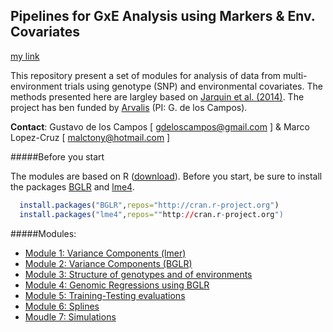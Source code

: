 ## Pipelines for GxE Analysis using Markers & Env. Covariates


[my link](https://github.com/gdlc/ARVALIS/blob/master/PC_analysis_G.pdf)

This repository present a set of modules for analysis of data from multi-environment trials using genotype (SNP) and environmental covariates. The methods presented here are largley based on [Jarquin et al. (2014)](http://link.springer.com/article/10.1007%2Fs00122-013-2243-1#page-1). The project has ben funded by [Arvalis](http://www.arvalisinstitutduvegetal.fr/index.html) (PI: G. de los Campos).

**Contact**:  Gustavo de los Campos [ gdeloscampos@gmail.com ] &  Marco Lopez-Cruz [ malctony@hotmail.com ]

#####Before you start

The modules are based on R ([download](http://cran.r-project.org)). Before you start, be sure to install the packages [BGLR](http://cran.r-project.org/web/packages/BGLR/index.html) and [lme4](http://cran.r-project.org/web/packages/lme4/index.html).

```R
  install.packages("BGLR",repos="http://cran.r-project.org")
  install.packages("lme4",repos=""http://cran.r-project.org")
```


#####Modules:

* [Module 1: Variance Components (lmer)](https://github.com/gdlc/ARVALIS/blob/master/varComp_lmer.md)
* [Module 2: Variance Components (BGLR)](https://github.com/gdlc/ARVALIS/blob/master/varComp_bglr.md)
* [Module 3: Structure of genotypes and of environments](https://github.com/gdlc/ARVALIS/blob/master/eigen.md)
* [Module 4: Genomic Regressions using BGLR](https://github.com/gdlc/ARVALIS/blob/master/full_data_models.md)
* [Module 5: Training-Testing evaluations](https://github.com/gdlc/ARVALIS/blob/master/training_testing.md)
* [Module 6: Splines]()
* [Moudle 7: Simulations]()
